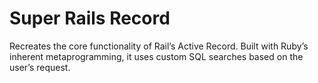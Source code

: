 # Super Rails Record

Recreates the core functionality of Rail’s Active Record. Built with Ruby’s inherent metaprogramming, it uses custom SQL searches based on the user’s request.
